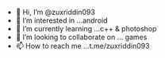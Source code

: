 - 👋 Hi, I’m @zuxriddin093
- 👀 I’m interested in ...android 
- 🌱 I’m currently learning ...c++ & photoshop
- 💞️ I’m looking to collaborate on ... games
- 📫 How to reach me ...t.me/zuxriddin093 

<!---
zuxriddin093/zuxriddin093 is a ✨ special ✨ repository because its `README.md` (this file) appears on your GitHub profile.
You can click the Preview link to take a look at your changes.
--->
